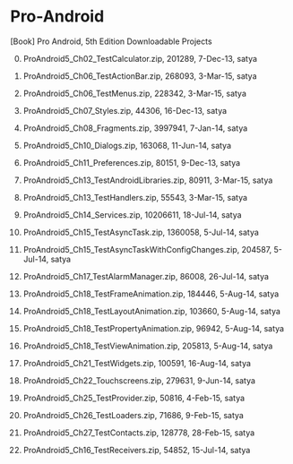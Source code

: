 # Pro-Android
[Book] Pro Android, 5th Edition Downloadable Projects


0) ProAndroid5_Ch02_TestCalculator.zip, 201289, 7-Dec-13, satya

1) ProAndroid5_Ch06_TestActionBar.zip, 268093, 3-Mar-15, satya

2) ProAndroid5_Ch06_TestMenus.zip, 228342, 3-Mar-15, satya

3) ProAndroid5_Ch07_Styles.zip, 44306, 16-Dec-13, satya

4) ProAndroid5_Ch08_Fragments.zip, 3997941, 7-Jan-14, satya

5) ProAndroid5_Ch10_Dialogs.zip, 163068, 11-Jun-14, satya

6) ProAndroid5_Ch11_Preferences.zip, 80151, 9-Dec-13, satya

7) ProAndroid5_Ch13_TestAndroidLibraries.zip, 80911, 3-Mar-15, satya

8) ProAndroid5_Ch13_TestHandlers.zip, 55543, 3-Mar-15, satya

9) ProAndroid5_Ch14_Services.zip, 10206611, 18-Jul-14, satya

10) ProAndroid5_Ch15_TestAsyncTask.zip, 1360058, 5-Jul-14, satya

11) ProAndroid5_Ch15_TestAsyncTaskWithConfigChanges.zip, 204587, 5-Jul-14, satya

12) ProAndroid5_Ch17_TestAlarmManager.zip, 86008, 26-Jul-14, satya

13) ProAndroid5_Ch18_TestFrameAnimation.zip, 184446, 5-Aug-14, satya

14) ProAndroid5_Ch18_TestLayoutAnimation.zip, 103660, 5-Aug-14, satya

15) ProAndroid5_Ch18_TestPropertyAnimation.zip, 96942, 5-Aug-14, satya

16) ProAndroid5_Ch18_TestViewAnimation.zip, 205813, 5-Aug-14, satya

17) ProAndroid5_Ch21_TestWidgets.zip, 100591, 16-Aug-14, satya

18) ProAndroid5_Ch22_Touchscreens.zip, 279631, 9-Jun-14, satya

19) ProAndroid5_Ch25_TestProvider.zip, 50816, 4-Feb-15, satya

20) ProAndroid5_Ch26_TestLoaders.zip, 71686, 9-Feb-15, satya

21) ProAndroid5_Ch27_TestContacts.zip, 128778, 28-Feb-15, satya

22) ProAndroid5_Ch16_TestReceivers.zip, 54852, 15-Jul-14, satya

